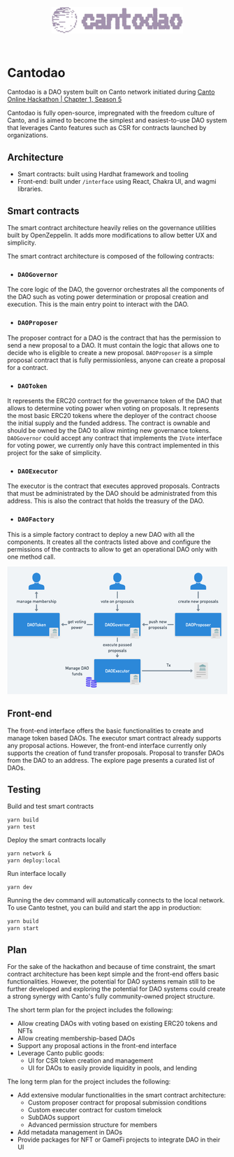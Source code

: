 <pre>

</pre>

<div align="center">
<img src="images/cantodao.png" alt="" width="300"/>
</div>

<pre>

</pre>

# Cantodao

Cantodao is a DAO system built on Canto network initiated during [Canto Online Hackathon | Chapter 1, Season 5](https://github.com/the-COH/chapter_1_season_5)

Cantodao is fully open-source, impregnated with the freedom culture of Canto, and is aimed to become the simplest and easiest-to-use DAO system that leverages Canto features such as CSR for contracts launched by organizations.

## Architecture

- Smart contracts: built using Hardhat framework and tooling
- Front-end: built under `/interface` using React, Chakra UI, and wagmi libraries.

## Smart contracts

The smart contract architecture heavily relies on the governance utilities built by OpenZeppelin. It adds more modifications to allow better UX and simplicity.

The smart contract architecture is composed of the following contracts:

- ### `DAOGovernor`

The core logic of the DAO, the governor orchestrates all the components of the DAO such as voting power determination or proposal creation and execution. This is the main entry point to interact with the DAO.

- ### `DAOProposer`

The proposer contract for a DAO is the contract that has the permission to send a new proposal to a DAO. It must contain the logic that allows one to decide who is eligible to create a new proposal.
`DAOProposer` is a simple proposal contract that is fully permissionless, anyone can create a proposal for a contract.

- ### `DAOToken`

It represents the ERC20 contract for the governance token of the DAO that allows to determine voting power when voting on proposals.
It represents the most basic ERC20 tokens where the deployer of the contract choose the initial supply and the funded address. The contract is ownable and should be owned by the DAO to allow minting new governance tokens.
`DAOGovernor` could accept any contract that implements the `IVote` interface for voting power, we currently only have this contract implemented in this project for the sake of simplicity.

- ### `DAOExecutor`

The executor is the contract that executes approved proposals. Contracts that must be administrated by the DAO should be administrated from this address. This is also the contract that holds the treasury of the DAO.

- ### `DAOFactory`

This is a simple factory contract to deploy a new DAO with all the components. It creates all the contracts listed above and configure the permissions of the contracts to allow to get an operational DAO only with one method call.

<div align="center">
<img src="images/contracts.png" alt="" width="600" />
</div>

## Front-end

The front-end interface offers the basic functionalities to create and manage token based DAOs.
The executor smart contract already supports any proposal actions. However, the front-end interface currently only supports the creation of fund transfer proposals. Proposal to transfer DAOs from the DAO to an address.
The explore page presents a curated list of DAOs.

## Testing

Build and test smart contracts

```
yarn build
yarn test
```

Deploy the smart contracts locally

```
yarn network &
yarn deploy:local
```

Run interface locally

```
yarn dev
```

Running the dev command will automatically connects to the local network. To use Canto testnet, you can build and start the app in production:

```
yarn build
yarn start
```

## Plan

For the sake of the hackathon and because of time constraint, the smart contract architecture has been kept simple and the front-end offers basic functionalities. However, the potential for DAO systems remain still to be further developed and exploring the potential for DAO systems could create a strong synergy with Canto's fully community-owned project structure.

The short term plan for the project includes the following:

- Allow creating DAOs with voting based on existing ERC20 tokens and NFTs
- Allow creating membership-based DAOs
- Support any proposal actions in the front-end interface
- Leverage Canto public goods:
  - UI for CSR token creation and management
  - UI for DAOs to easily provide liquidity in pools, and lending

The long term plan for the project includes the following:

- Add extensive modular functionalities in the smart contract architecture:
  - Custom proposer contract for proposal submission conditions
  - Custom executer contract for custom timelock
  - SubDAOs support
  - Advanced permission structure for members
- Add metadata management in DAOs
- Provide packages for NFT or GameFi projects to integrate DAO in their UI
